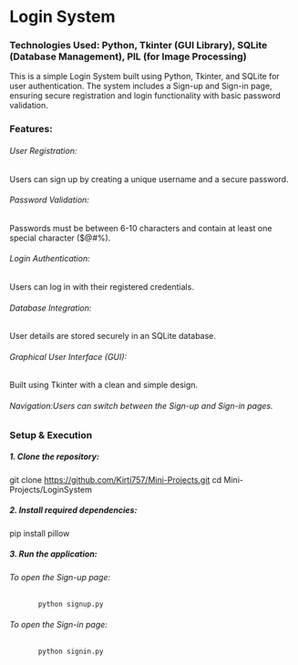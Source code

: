 # Login System

### Technologies Used: Python, Tkinter (GUI Library), SQLite (Database Management), PIL (for Image Processing)
This is a simple Login System built using Python, Tkinter, and SQLite for user authentication. The system includes a Sign-up and Sign-in page, ensuring secure registration and login functionality with basic password validation.

### Features:

###### User Registration:
Users can sign up by creating a unique username and a secure password.
###### Password Validation:
Passwords must be between 6-10 characters and contain at least one special character ($@#%).
###### Login Authentication:
Users can log in with their registered credentials.
###### Database Integration:
User details are stored securely in an SQLite database.
###### Graphical User Interface (GUI):
Built using Tkinter with a clean and simple design.
###### Navigation:Users can switch between the Sign-up and Sign-in pages.

### Setup & Execution
##### 1. Clone the repository:
git clone https://github.com/Kirti757/Mini-Projects.git
cd Mini-Projects/LoginSystem
##### 2. Install required dependencies:
pip install pillow
##### 3. Run the application:
 ###### To open the Sign-up page:
           python signup.py
 ###### To open the Sign-in page:
           python signin.py

